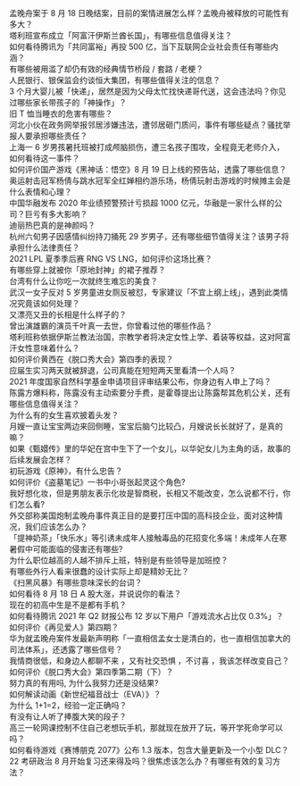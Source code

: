 孟晚舟案于 8 月 18 日晚结案，目前的案情进展怎么样？孟晚舟被释放的可能性有多大？  
塔利班宣布成立「阿富汗伊斯兰酋长国」，有哪些信息值得关注？  
如何看待腾讯为「共同富裕」再投 500 亿，当下互联网企业社会责任有哪些内涵？  
有哪些被用滥了却仍有效的经典情节桥段 / 套路 / 老梗？  
人民银行、银保监会约谈恒大集团，有哪些值得关注的信息？  
3 个月大婴儿被「快递」，居然是因为父母太忙找快递哥代送，这会违法吗？你见过哪些家长带孩子的「神操作」？  
旧 T 恤当睡衣的危害有哪些？  
河北小伙在政务网举报邻居涉嫌违法，遭邻居砸门质问，事件有哪些疑点？骚扰举报人要承担哪些责任？  
上海一 6 岁男孩暑托班被打成颅脑损伤，遭三名孩子围攻，全程竟无老师介入，如何看待这一事件？  
如何评价国产游戏《黑神话：悟空》8 月 19 日上线的预告站，透露了哪些信息？  
奥运射击冠军杨倩与跳水冠军全红婵相约游乐场，杨倩玩射击游戏的时候摊主会是什么表情和心理？  
中国华融发布 2020 年业绩预警预计亏损超 1000 亿元，华融是一家什么样的公司？巨亏有多大影响？  
迪丽热巴真的是神颜吗？  
杭州六旬男子因感情纠纷持刀捅死 29 岁男子，还有哪些细节值得关注？该男子将承担什么法律责任？  
2021 LPL 夏季季后赛 RNG VS LNG，如何评价这场比赛？  
有哪些穿上就被你「原地封神」的裙子推荐？  
台湾有什么让你吃一次就终生难忘的美食？  
武汉一女子反对 5 岁男童进女厕反被怼，专家建议「不宜上纲上线」，遇到此类情况究竟该如何处理？  
又漂亮又丑的长相是什么样子的？  
曾出演雄霸的演员千叶真一去世，你曾看过他的哪些作品？  
塔利班称依据伊斯兰教法治国，宗教学者将决定女性上学、着装等权益，这对阿富汗女性意味着什么？  
如何评价黄西在《脱口秀大会》第四季的表现？  
应届生实习两天就被辞退，公司真能在短短两天里看清一个人吗？  
2021 年度国家自然科学基金申请项目评审结果公布，你身边有人申上了吗？  
陈露方爆料称，陈露没有主动索要分手费，是霍尊提出让陈露帮其危机公关，还有哪些信息值得关注？  
为什么有的女生喜欢披着头发？  
月嫂一直让宝宝两边来回侧睡，宝宝后脑勺比较凸，月嫂说长长就好了，是真的嘛？  
如果《甄嬛传》里的华妃在宫中生下了一个女儿，以华妃女儿为主角的话，故事的后续发展会怎样？  
初玩游戏《原神》，有什么忠告？  
如何评价《盗墓笔记》一书中小哥张起灵这个角色?  
我好想化妆，但是男朋友表示化妆是智商税，长相又不能改变，怎么说都不行，你们怎么看?  
外交部称美国炮制孟晚舟事件真正目的是要打压中国的高科技企业，面对这种情况，我们应该怎么办？  
「提神奶茶」「快乐水」等引诱未成年人接触毒品的花招变化多端！未成年人在寒暑假中可能面临的侵害还有哪些?  
为什么职位越高的人越不排斥上班，特别是有些领导是加班控？  
有哪些外行人看来很蠢的设计实际上却是精妙无比？  
《扫黑风暴》有哪些意味深长的台词？  
如何看待 8 月 18 日 A 股大涨，并说说你的看法？  
现在的初高中生是不是都有手机？  
如何看待腾讯 2021 年 Q2 财报公布 12 岁以下用户「游戏流水占比仅 0.3%」？  
如何评价《再见爱人》第四期？  
华为就孟晚舟案件发最新声明称「一直相信孟女士是清白的，也一直相信加拿大的司法体系」，还透露了哪些信号？  
我情商很低，和身边人都聊不来 ，又有社交恐惧 ，不讨喜 ，我该怎样改变自己？  
如何评价《脱口秀大会》第四季第二期（下）？  
努力真的有用吗, 为什么我努力还是没结果?  
如何解读动画《新世纪福音战士（EVA）》？  
为什么 1+1=2，经验一定正确吗？  
有没有让人听了捧腹大笑的段子？  
高三一轮网课控制不住自己老想玩手机，那就现在放开了玩，等开学死命学可以吗？  
如何看待游戏《赛博朋克 2077》公布 1.3 版本，包含大量更新及一个小型 DLC？  
22 考研政治 8 月开始复习还来得及吗？很焦虑该怎么办？有哪些有效的复习方法？  
